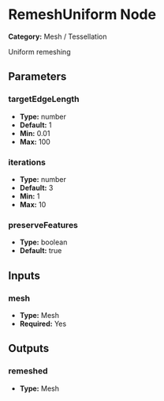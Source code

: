 
# RemeshUniform Node

**Category:** Mesh / Tessellation

Uniform remeshing

## Parameters


### targetEdgeLength
- **Type:** number
- **Default:** 1
- **Min:** 0.01
- **Max:** 100



### iterations
- **Type:** number
- **Default:** 3
- **Min:** 1
- **Max:** 10



### preserveFeatures
- **Type:** boolean
- **Default:** true





## Inputs


### mesh
- **Type:** Mesh
- **Required:** Yes



## Outputs


### remeshed
- **Type:** Mesh




